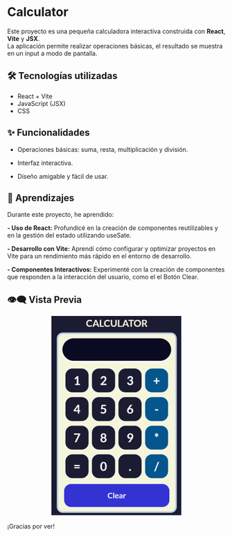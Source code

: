 # Calculator

Este proyecto es una pequeña calculadora interactiva construida con **React**, **Vite** y **JSX**.  
La aplicación permite realizar operaciones básicas, el resultado se muestra en un input a modo de pantalla.

## 🛠️ Tecnologías utilizadas

- React + Vite
- JavaScript (JSX)
- CSS

## ✨ Funcionalidades

- Operaciones básicas: suma, resta, multiplicación y división.

- Interfaz interactiva.

- Diseño amigable y fácil de usar.

## 📝 Aprendizajes

Durante este proyecto, he aprendido:

**- Uso de React:** Profundicé en la creación de componentes reutilizables y en la gestión del estado utilizando useSate.

**- Desarrollo con Vite:** Aprendí cómo configurar y optimizar proyectos en Vite para un rendimiento más rápido en el entorno de desarrollo.

**- Componentes Interactivos:** Experimenté con la creación de componentes que responden a la interacción del usuario, como el el Botón Clear.

## 👁‍🗨 Vista Previa

<p align="center">
    <img src="src/assets/calculator.png" width="300" >
</p>

¡Gracias por ver!
